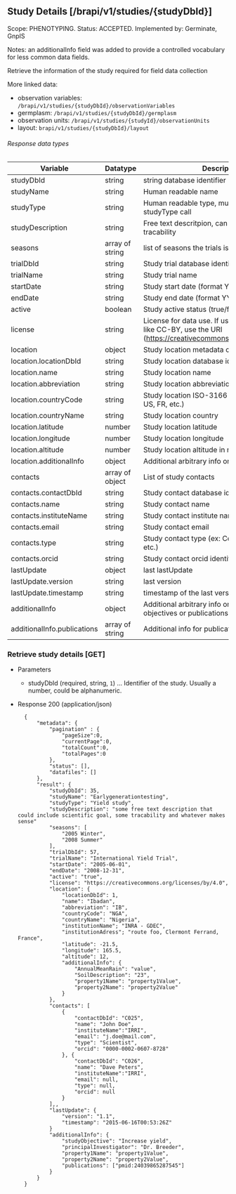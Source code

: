 ## Study Details [/brapi/v1/studies/{studyDbId}]
Scope: PHENOTYPING.
Status: ACCEPTED.
Implemented by: Germinate, GnpIS

Notes: an additionalInfo field was added to provide a controlled vocabulary for less common data fields.

Retrieve the information of the study required for field data collection

More linked data:
* observation variables: ```/brapi/v1/studies/{studyDbId}/observationVariables```
* germplasm: ```/brapi/v1/studies/{studyDbId}/germplasm```
* observation units: ```/brapi/v1/studies/{studyId}/observationUnits```
* layout: ```brapi/v1/studies/{studyDbId}/layout```

###### Response data types

| Variable                | Datatype        | Description                                             | Required |
| ----------------------- | --------------- | ------------------------------------------------------- | :------: |
| studyDbId               | string          | string database identifier                              |    Y     |
| studyName               | string          | Human readable name                                     |    Y     |
| studyType               | string          | Human readable type, must be listed in studyType call   |          |
| studyDescription        | string          | Free text descritpion, can include some tracability  	  |          |
| seasons                 | array of string | list of seasons the trials is running                   |          |
| trialDbId               | string          | Study trial database identifier                         |    Y     |
| trialName               | string          | Study trial name                                        |    Y     |
| startDate               | string          | Study start date (format YYYY-MM-DD)                    |          |
| endDate                 | string          | Study end date (format YYYY-MM-DD)                      |          |
| active                  | boolean         | Study active status (true/false)                        |          |
| license                 | string          | License for data use. If using a known license like CC-BY, use the URI (https://creativecommons.org/licenses/by/4.0/) |          |
| location                | object          | Study location metadata object                          |    Y     |
| location.locationDbId   | string          | Study location database identifier                      |    Y     |
| location.name           | string          | Study location name                                     |    Y     |
| location.abbreviation   | string          | Study location abbreviation                             |          |
| location.countryCode    | string          | Study location ISO-3166 country code (ex: US, FR, etc.) |          |
| location.countryName    | string          | Study location country                                  |          |
| location.latitude       | number          | Study location latitude                                 |          |
| location.longitude      | number          | Study location longitude                                |          |
| location.altitude       | number          | Study location altitude in meters                       |          |
| location.additionalInfo | object          | Additional arbitrary info on the study location         |          |
| contacts                | array of object | List of study contacts                                  |          |
| contacts.contactDbId    | string          | Study contact database identifier                       |          |
| contacts.name           | string          | Study contact name                                      |          |
| contacts.instituteName  | string          | Study contact institute name                            |          |
| contacts.email          | string          | Study contact email                                     |          |
| contacts.type           | string          | Study contact type (ex: Coordinator, Scientist, etc.)   |          |
| contacts.orcid          | string          | Study contact orcid identifier (http://orcid.org)       |          |
| lastUpdate              | object          | last lastUpdate                                         |          |
| lastUpdate.version      | string          | last version                                            |          |
| lastUpdate.timestamp    | string          | timestamp of the last version                           |          |
| additionalInfo          | object          | Additional arbitrary info on the study, like objectives or publications |          |
| additionalInfo.publications  | array of string | Additional info for publications                   |          |

### Retrieve study details [GET]

+ Parameters
    + studyDbId (required, string, `1`) ... Identifier of the study. Usually a number, could be alphanumeric.

+ Response 200 (application/json)

        {
            "metadata": {
                "pagination" : { 
                    "pageSize":0, 
                    "currentPage":0, 
                    "totalCount":0, 
                    "totalPages":0 
                },
                "status": [],
                "datafiles": []
            },
            "result": {
                "studyDbId": 35,
                "studyName": "Earlygenerationtesting",
                "studyType": "Yield study",
                "studyDescription": "some free text description that could include scientific goal, some tracability and whatever makes sense"
                "seasons": [
                    "2005 Winter",
                    "2008 Summer"
                ],
                "trialDbId": 57,
                "trialName": "International Yield Trial",
                "startDate": "2005-06-01",
                "endDate": "2008-12-31",
                "active": "true",
                "license": "https://creativecommons.org/licenses/by/4.0",
                "location": {
                    "locationDbId": 1,
                    "name": "Ibadan",
                    "abbreviation": "IB",
                    "countryCode": "NGA",
                    "countryName": "Nigeria",
                    "institutionName"; "INRA - GDEC",
                    "institutionAdress"; "route foo, Clermont Ferrand, France",
                    "latitude": -21.5,
                    "longitude": 165.5,
                    "altitude": 12,
                    "additionalInfo": {
                        "AnnualMeanRain": "value",
                        "SoilDescription": "23",
                        "property1Name": "property1Value",
                        "property2Name": "property2Value"
                    }
                },
                "contacts": [
                    {
                        "contactDbId": "C025",
                        "name": "John Doe",
                        "instituteName":"IRRI",
                        "email": "j.doe@mail.com",
                        "type": "Scientist",
                        "orcid": "0000-0002-0607-8728"
                    }, {
                        "contactDbId": "C026",
                        "name": "Dave Peters",
                        "instituteName":"IRRI",
                        "email": null,
                        "type": null,
                        "orcid": null
                    }
                ],,
                "lastUpdate": {
                    "version": "1.1",
                    "timestamp": "2015-06-16T00:53:26Z"
                }
                "additionalInfo": {
                    "studyObjective": "Increase yield",
                    "principalInvestigator": "Dr. Breeder",
                    "property1Name": "property1Value",
                    "property2Name": "property2Value",
                    "publications": ["pmid:24039865287545"]
                }
            }
        }
